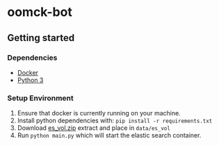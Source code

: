 # oomck-bot

## Getting started

### Dependencies

- [Docker](https://www.docker.com/get-started)
- [Python 3](https://www.python.org/downloads/)

### Setup Environment

1. Ensure that docker is currently running on your machine.
2. Install python dependencies with: `pip install -r requirements.txt`
3. Download [es_vol.zip](https://drive.google.com/file/d/1cypZd534vcbn4OL9vMNYwpssSLF9_IZC/view?usp=sharing) extract and place in `data/es_vol`
4. Run `python main.py` which will start the elastic search container.
